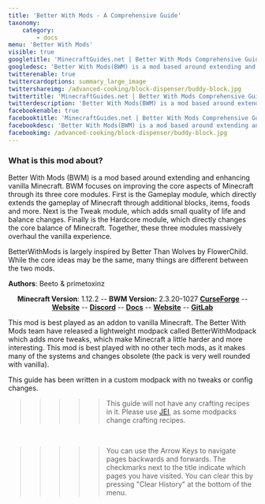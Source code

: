 ```yaml
---
title: 'Better With Mods - A Comprehensive Guide'
taxonomy:
    category:
        - docs
menu: 'Better With Mods'
visible: true
googletitle: 'MinecraftGuides.net | Better With Mods Comprehensive Guide'
googledesc: 'Better With Mods(BWM) is a mod based around extending and enhancing vanilla Minecraft. BWM focuses on massively overhauling the vanilla experience.'
twitterenable: true
twittercardoptions: summary_large_image
twittershareimg: /advanced-cooking/block-dispenser/buddy-block.jpg
twittertitle: 'MinecraftGuides.net | Better With Mods Comprehensive Guide'
twitterdescription: 'Better With Mods(BWM) is a mod based around extending and enhancing vanilla Minecraft. BWM focuses on massively overhauling the vanilla experience.'
facebookenable: true
facebooktitle: 'MinecraftGuides.net | Better With Mods Comprehensive Guide'
facebookdesc: 'Better With Mods(BWM) is a mod based around extending and enhancing vanilla Minecraft. BWM focuses on massively overhauling the vanilla experience.'
facebookimg: /advanced-cooking/block-dispenser/buddy-block.jpg
---
```

### What is this mod about?
Better With Mods (BWM) is a mod based around extending and enhancing vanilla Minecraft. BWM focuses on improving the core aspects of Minecraft through its three core modules. First is the Gameplay module, which directly extends the gameplay of Minecraft through additional blocks, items, foods and more. Next is the Tweak module, which adds small quality of life and balance changes. Finally is the Hardcore module, which directly changes the core balance of Minecraft. Together, these three modules massively overhaul the vanilla experience.

BetterWithMods is largely inspired by Better Than Wolves by FlowerChild. While the core ideas may be the same, many things are different between the two mods.

**Authors**: Beeto & primetoxinz  


<center>
    <b>Minecraft Version</b>: 1.12.2  -- <b>BWM Version:</b> 2.3.20-1027 
    <b><a href="https://minecraft.curseforge.com/projects/better-with-mods" target="_blank">CurseForge</a></b>
    --
   <b><a href="http://betterwithmods.com/" target="_blank">Website</a></b>
    --
    <b><a href="https://discord.betterwithmods.com" target="_blank">Discord</a></b>
    --
    <b><a href="https://docs.betterwithmods.com/" target="_blank">Docs</a></b>
        --
    <b><a href="http://betterwithmods.com/" target="_blank">Website</a></b>
            --
    <b><a href="https://gitlab.com/BetterWithMods/1.12/BetterWithMods/-/issues" target="_blank">GitLab</a></b>

</center>


This mod is best played as an addon to vanilla Minecraft. The Better With Mods team have released a lightweight modpack called BetterWithModpack which adds more tweaks, which make Minecraft a little harder and more interesting. This mod is best played with no other tech mods, as it makes many of the systems and changes obsolete (the pack is very well rounded with vanilla).

This guide has been written in a custom modpack with no tweaks or config changes.

>>>>>  This guide will not have any crafting recipes in it. Please use [JEI](https://minecraft.curseforge.com/projects/jei?gameCategorySlug=mc-mods&projectID=238222), as some modpacks change crafting recipes.

<br>

>>>>>  You can use the Arrow Keys to navigate pages backwards and forwards. The checkmarks next to the title indicate which pages you have visited. You can clear this by pressing "Clear History" at the bottom of the menu.
